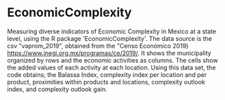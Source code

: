 # EconomicComplexity
Measuring diverse indicators of Economic Complexity in Mexico at a state level, using the R package 'EconomicComplexity'.
The data source is the csv "vaprom_2019", obtained from the "Censo Económico 2019) https://www.inegi.org.mx/programas/ce/2019/. It shows the municipality organized by rows and the economic activities as columns. The cells show the added values of each activity at each location. 
Using this data set, the code obtains; the Balassa Index, complexity index per location and per product, proximities within products and locations, complexity outlook index, and complexity outlook gain.
